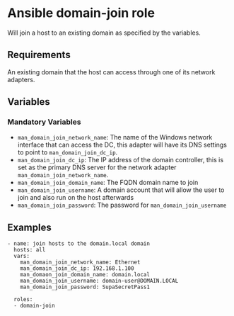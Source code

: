# Ansible domain-join role

Will join a host to an existing domain as specified by the variables.

## Requirements

An existing domain that the host can access through one of its network
adapters.

## Variables

### Mandatory Variables

* `man_domain_join_network_name`: The name of the Windows network interface that can access the DC, this adapter will have its DNS settings to point to `man_domain_join_dc_ip`.
* `man_domain_join_dc_ip`: The IP address of the domain controller, this is set as the primary DNS server for the network adapter `man_domain_join_network_name`.
* `man_domain_join_domain_name`: The FQDN domain name to join
* `man_domain_join_username`: A domain account that will allow the user to join and also run on the host afterwards
* `man_domain_join_password`: The password for `man_domain_join_username`

## Examples

```
- name: join hosts to the domain.local domain
  hosts: all
  vars:
    man_domain_join_network_name: Ethernet
    man_domain_join_dc_ip: 192.168.1.100
    man_domaon_join_domain_name: domain.local
    man_domain_join_username: domain-user@DOMAIN.LOCAL
    man_domain_join_password: SupaSecretPass1

  roles:
  - domain-join
```
